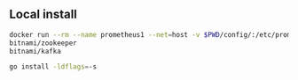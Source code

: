 
## Local install
```sh
docker run --rm --name prometheus1 --net=host -v $PWD/config/:/etc/prometheus/ prom/prometheus
bitnami/zookeeper  
bitnami/kafka   

go install -ldflags=-s
```
